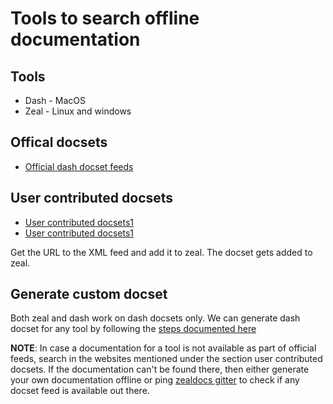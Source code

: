 # Tools to search offline documentation

## Tools

* Dash - MacOS
* Zeal - Linux and windows

## Offical docsets

* [Official dash docset feeds](https://github.com/Kapeli/feeds)

## User contributed docsets

* [User contributed docsets1](http://zealusercontributions.herokuapp.com/)
* [User contributed docsets1](https://zealusercontributions.now.sh/)

Get the URL to the XML feed and add it to zeal. The docset gets added to zeal.

## Generate custom docset

Both zeal and dash work on dash docsets only. We can generate dash docset for any tool by following the [steps documented here](https://kapeli.com/docsets#python)

**NOTE**: In case a documentation for a tool is not available as part of official feeds, search in the websites mentioned under the section user contributed docsets. If the documentation can't be found there, then either generate your own documentation offline or ping [zealdocs gitter](https://gitter.im/zealdocs/) to check if any docset feed is available out there.
